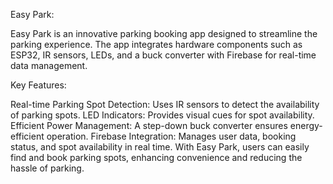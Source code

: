Easy Park:

Easy Park is an innovative parking booking app designed to streamline the parking experience. 
The app integrates hardware components such as ESP32, IR sensors, LEDs, and a buck converter with Firebase for real-time data management.

Key Features:

Real-time Parking Spot Detection: Uses IR sensors to detect the availability of parking spots.
LED Indicators: Provides visual cues for spot availability.
Efficient Power Management: A step-down buck converter ensures energy-efficient operation.
Firebase Integration: Manages user data, booking status, and spot availability in real time.
With Easy Park, users can easily find and book parking spots, enhancing convenience and reducing the hassle of parking.
